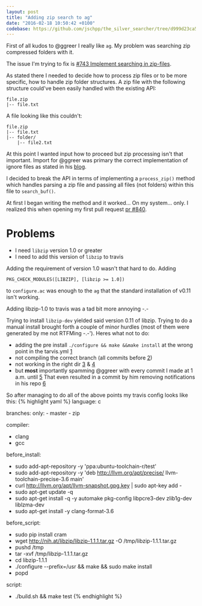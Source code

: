 ```yaml
---
layout: post
title: "Adding zip search to ag"
date: "2016-02-18 10:50:42 +0100"
codebase: https://github.com/jschpp/the_silver_searcher/tree/d999d23ca5c7a7300173fe472ec57d5cbb85cc8a
---
```

First of all kudos to @ggreer I really like `ag`. My problem was searching zip compressed folders with it.

The issue I'm trying to fix is [#743 Implement searching in zip-files][743].

As stated there I needed to decide how to process zip files or to be more specific, how to handle zip folder structures. A zip file with the following structure could've been easily handled with the existing API:

    file.zip
    |-- file.txt

A file looking like this couldn't:

    file.zip
    |-- file.txt
    |-- folder/
        |-- file2.txt

At this point I wanted input how to proceed but zip processing isn't that important. Import for @ggreer was primary the correct implementation of ignore files as stated in his [blog][ag-1.0].

I decided to break the API in terms of implementing a `process_zip()` method which handles parsing a zip file and passing all files (not folders) within this file to `search_buf()`.

At first I began writing the method and it worked... On my system... only. I realized this when opening my first pull request [pr #840][#840].

# Problems
- I need `libzip` version 1.0 or greater
- I need to add this version of `libzip` to travis

Adding the requirement of version 1.0 wasn't that hard to do. Adding

    PKG_CHECK_MODULES([LIBZIP], [libzip >= 1.0])

to `configure.ac` was enough to the `ag` that the standard installation of v0.11 isn't working.

Adding libzip-1.0 to travis was a tad bit more annoying -.-

Trying to install `libzip-dev` yielded said version 0.11 of libzip. Trying to do a manual install brought forth a couple of minor hurdles (most of them were generated by me not RTFMing -.-'). Heres what not to do:
- adding the pre install `./configure && make &&make install` at the wrong point in the tarvis.yml [1][1]
- not compiling the correct branch (all commits before [2][2])
- not working in the right dir [3][3] & [4][4]
- but __most__ importantly spamming @ggreer with every commit I made at 1 a.m. until [5][5] That even resulted in a commit by him removing notifications in his repo [6][6]

So after managing to do all of the above points my travis config looks like this:
{% highlight yaml %}
language: c

branches:
  only:
    - master
    - zip

compiler:
  - clang
  - gcc

before_install:
  - sudo add-apt-repository -y 'ppa:ubuntu-toolchain-r/test'
  - sudo add-apt-repository -y 'deb http://llvm.org/apt/precise/ llvm-toolchain-precise-3.6 main'
  - curl http://llvm.org/apt/llvm-snapshot.gpg.key | sudo apt-key add -
  - sudo apt-get update -q
  - sudo apt-get install -q -y automake pkg-config libpcre3-dev zlib1g-dev liblzma-dev
  - sudo apt-get install -y clang-format-3.6

before_script:
  - sudo pip install cram
  - wget http://nih.at/libzip/libzip-1.1.1.tar.gz -O /tmp/libzip-1.1.1.tar.gz
  - pushd /tmp
  - tar -xvf /tmp/libzip-1.1.1.tar.gz
  - cd libzip-1.1.1
  - ./configure --prefix=/usr && make && sudo make install
  - popd

script:
  - ./build.sh && make test
{% endhighlight %}

[ag-1.0]: http://geoff.greer.fm/2014/10/13/help-me-get-to-ag-10/
[743]: https://github.com/ggreer/the_silver_searcher/issues/743
[#840]: https://github.com/ggreer/the_silver_searcher/pull/840
[1]: https://github.com/jschpp/the_silver_searcher/commit/81bab54483f0cd29c482d2266bc73b5fbd76e10c
[2]: https://github.com/jschpp/the_silver_searcher/commit/1b0cd2d1040a06ff008a06ae6a1e841ea0925137
[3]: https://github.com/jschpp/the_silver_searcher/commit/5be27a9599d01746df5dcc8c6547e3835d674986
[4]: https://github.com/jschpp/the_silver_searcher/commit/e3ee6007e7eec387800a96c3c3e6877e82737731
[5]: https://github.com/jschpp/the_silver_searcher/commit/55a138a2e3c92b4d57125bc40f9e6405b40f4028
[6]: https://github.com/ggreer/the_silver_searcher/commit/f4bb889c98077d57e44b5d992ea4043c2836d3e8
